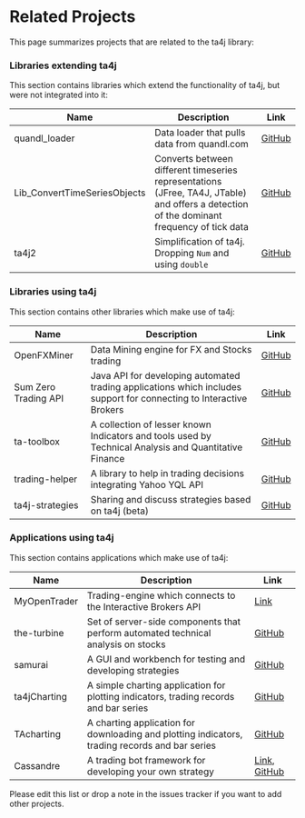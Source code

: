 # Related Projects
This page summarizes projects that are related to the ta4j library:

### Libraries extending ta4j
This section contains libraries which extend the functionality of ta4j, but were not integrated into it: 

| Name | Description | Link |
| --- | --- | --- |
|quandl_loader|Data loader that pulls data from quandl.com|[GitHub](https://github.com/edouardswiac/ta4j/blob/f400c17a59013aba8a056626828f7cfa2d48adb1/ta4j-examples/src/main/java/ta4jexamples/loaders/QuandlTicksLoader.java)|
|Lib_ConvertTimeSeriesObjects|Converts between different timeseries representations (JFree, TA4J, JTable) and offers a detection of the dominant frequency of tick data|[GitHub](https://github.com/ElMoe/Lib_ConvertTimeSeriesObjects)|
|ta4j2|Simplification of ta4j. Dropping `Num` and using `double`|[GitHub](https://github.com/team172011/ta4j2)|

### Libraries using ta4j
This section contains other libraries which make use of ta4j:

| Name | Description | Link |
| --- | --- | --- |
|OpenFXMiner|Data Mining engine for FX and Stocks trading|[GitHub](https://github.com/algonell/OpenFXMiner)|
|Sum Zero Trading API|Java API for developing automated trading applications which includes support for connecting to Interactive Brokers|[GitHub](https://github.com/rterp/SumZeroTrading)|
|ta-toolbox|A collection of lesser known Indicators and tools used by Technical Analysis and Quantitative Finance|[GitHub](https://github.com/woodberry/ta-toolbox)|
|trading-helper|A library to help in trading decisions integrating Yahoo YQL API|[GitHub](https://github.com/tesnick/trading-helper)|
|ta4j-strategies|Sharing and discuss strategies based on ta4j (beta)|[GitHub](https://github.com/team172011/ta4j-strategies)|


### Applications using ta4j
This section contains applications which make use of ta4j:

| Name | Description | Link |
| --- | --- | --- |
|MyOpenTrader|Trading-engine which connects to the Interactive Brokers API|[Link](http://myopentrader.org/)|
|the-turbine|Set of server-side components that perform automated technical analysis on stocks|[GitHub](https://github.com/the-james-burton/the-turbine)
|samurai|A GUI and workbench for testing and developing strategies|[GitHub](https://github.com/sirolf2009/samurai)|
|ta4jCharting|A simple charting application for plotting indicators, trading records and bar series|[GitHub](https://github.com/team172011/ta4jCharting)|
|TAcharting|A charting application for downloading and plotting indicators, trading records and bar series|[GitHub](https://github.com/team172011/TAcharting)|
|Cassandre|A trading bot framework for developing your own strategy |[Link](https://trading-bot.cassandre.tech), [GitHub](https://github.com/cassandre-tech/cassandre-trading-bot)|


Please edit this list or drop a note in the issues tracker if you want to add other projects.